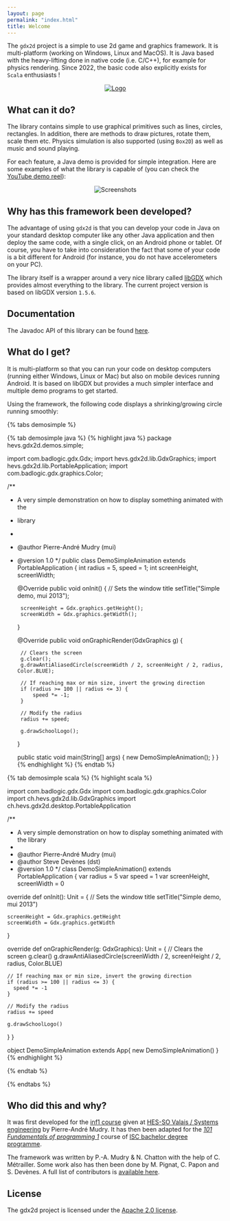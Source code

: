 ```yaml
---
layout: page
permalink: "index.html"
title: Welcome 
---
```


The `gdx2d` project is a simple to use 2d game and graphics framework. It is multi-platform (working on Windows, Linux and MacOS). It is Java based with the heavy-lifting done in native code (i.e. C/C++), for example for physics rendering. Since 2022, the basic code also explicitly exists for `Scala` enthusiasts !

<div style="text-align:center">
  <a href="https://www.youtube.com/watch?v=eoVrifa1Xd0" target="_blank">
    <img style="margin-left:auto;margin-right:auto;" src="{{ site.baseurl }}/assets/img/logo_640.png" alt="Logo"/>
  </a>
</div>

## What can it do?
The library contains simple to use graphical primitives such as lines, circles, rectangles. In addition, there are methods to draw pictures, rotate them, scale them etc. Physics simulation is also supported (using `Box2D`) as well as music and sound playing.

For each feature, a Java demo is provided for simple integration. Here are some examples of what the library is capable of (you can check the [YouTube demo reel](https://www.youtube.com/watch?v=eoVrifa1Xd0)):

<div style="text-align:center">
  <img style="margin-left:auto;margin-right:auto;" src="{{ site.baseurl }}/assets/doc/screenshot.png" alt="Screenshots"/>
</div>

## Why has this framework been developed?
The advantage of using `gdx2d` is that you can develop your code in Java on your standard desktop computer like any other Java application and then deploy the same code, with a single click, on an Android phone or tablet. Of course, you have to take into consideration the fact that some of your code is a bit different for Android (for instance, you do not have accelerometers on your PC). 

The library itself is a wrapper around a very nice library called [libGDX](https://libgdx.badlogicgames.com/) which provides almost everything to the library. The current project version is based on libGDX version `1.5.6`.

## Documentation
The Javadoc API of this library can be found [here](https://isc-hei.github.io/gdx2d/javadoc/).

## What do I get?
It is multi-platform so that you can run your code on desktop computers (running either Windows, Linux or Mac) but also on mobile devices running Android. It is based on libGDX but provides a much simpler interface and multiple demo programs to get started.

Using the framework, the following code displays a shrinking/growing circle running smoothly:

{% tabs demosimple %}

{% tab demosimple java %}
{% highlight java %}
package hevs.gdx2d.demos.simple;

import com.badlogic.gdx.Gdx;
import hevs.gdx2d.lib.GdxGraphics;
import hevs.gdx2d.lib.PortableApplication;
import com.badlogic.gdx.graphics.Color;

/**
 * A very simple demonstration on how to display something animated with the
 * library
 *
 * @author Pierre-André Mudry (mui)
 * @version 1.0
 */
public class DemoSimpleAnimation extends PortableApplication {
    int radius = 5, speed = 1;
    int screenHeight, screenWidth;

    @Override
    public void onInit() {
        // Sets the window title
        setTitle("Simple demo, mui 2013");

        screenHeight = Gdx.graphics.getHeight();
        screenWidth = Gdx.graphics.getWidth();
    }

    @Override
    public void onGraphicRender(GdxGraphics g) {

        // Clears the screen
        g.clear();
        g.drawAntiAliasedCircle(screenWidth / 2, screenHeight / 2, radius, Color.BLUE);

        // If reaching max or min size, invert the growing direction
        if (radius >= 100 || radius <= 3) {
            speed *= -1;
        }

        // Modify the radius
        radius += speed;

        g.drawSchoolLogo();
    }

    public static void main(String[] args) {
        new DemoSimpleAnimation();
    }
}
{% endhighlight %}
{% endtab %}

{% tab demosimple scala %}
{% highlight scala %}

import com.badlogic.gdx.Gdx
import com.badlogic.gdx.graphics.Color
import ch.hevs.gdx2d.lib.GdxGraphics
import ch.hevs.gdx2d.desktop.PortableApplication

/**
 * A very simple demonstration on how to display something animated with the library
 *
 * @author Pierre-André Mudry (mui)
 * @author Steve Devènes (dst)
 * @version 1.0
 */
class DemoSimpleAnimation() extends PortableApplication {
  var radius = 5
  var speed = 1
  var screenHeight, screenWidth = 0

  override def onInit(): Unit = {
    // Sets the window title
    setTitle("Simple demo, mui 2013")

    screenHeight = Gdx.graphics.getHeight
    screenWidth = Gdx.graphics.getWidth
  }

  override def onGraphicRender(g: GdxGraphics): Unit = {
    // Clears the screen
    g.clear()
    g.drawAntiAliasedCircle(screenWidth / 2, screenHeight / 2, radius, Color.BLUE)

    // If reaching max or min size, invert the growing direction
    if (radius >= 100 || radius <= 3) {
      speed *= -1
    }

    // Modify the radius
    radius += speed

    g.drawSchoolLogo()
  }
}

object DemoSimpleAnimation extends App{
    new DemoSimpleAnimation()
}
{% endhighlight %}

{% endtab %}

{% endtabs %}

## Who did this and why?

It was first developed for the [inf1 course](http://inf1.begincoding.net) given at [HES-SO Valais / Systems engineering](http://hevs.ch/isi) by Pierre-André Mudry. It has then been adapted for the [_101 Fundamentals of programming 1_](https://isc.hevs.ch/learn/enrol/index.php?id=2) course of [ISC bachelor degree programme](https://www.hevs.ch/isc). 

The framework was written by P.-A. Mudry & N. Chatton with the help of C. Métrailler. Some work also has then been done by M. Pignat, C. Papon and S. Devènes. A full list of contributors is [available here](https://github.com/ISC-HEI/gdx2d/graphs/contributors).

## License
The gdx2d project is licensed under the [Apache 2.0 license](https://github.com/hevs-isi/gdx2d/blob/master/LICENSE).